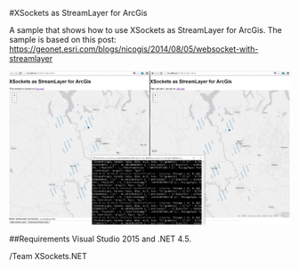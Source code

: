 #XSockets as StreamLayer for ArcGis

A sample that shows how to use XSockets as StreamLayer for ArcGis.
The sample is based on this post: https://geonet.esri.com/blogs/nicogis/2014/08/05/websocket-with-streamlayer

![Screenshoot](https://github.com/uffebjorklund/ArcGisXSockets/blob/master/screenshoot/xsockets_arcgis.PNG)

##Requirements
Visual Studio 2015 and .NET 4.5.

/Team XSockets.NET




